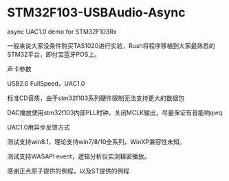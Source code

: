 # STM32F103-USBAudio-Async
async UAC1.0 demo for STM32F103Rx

一般来说大家没条件购买TAS1020进行实验，Rush将程序移植到大家最熟悉的STM32平台，即付宝蓝牙POS上。

声卡参数

USB2.0 FullSpeed，UAC1.0

标准CD音质，由于stm32f103系列硬件限制无法支持更大的数据包

DAC播放使用stm32f103内部PLL时钟，关闭MCLK输出，尽量保证有音能响qwq

UAC1.0用异步反馈方式

测试支持win8.1，理论支持win7/8/10全系列，WinXP兼容性未知。

测试支持WASAPI event，逻辑分析仪实测精密播放。


感谢正点原子提供的例程，以及ST提供的例程
